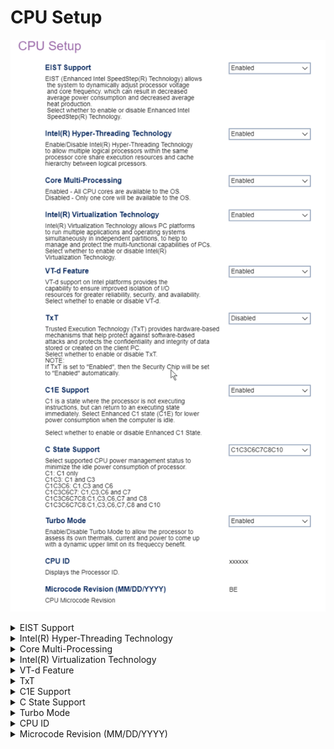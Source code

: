 # CPU Setup #

![](./img/thinkcenter_cpu_setup.png)

<details><summary>EIST Support</summary>

EIST (Enhanced Intel SpeedStep(R) Technology) dynamically adjusts processor voltage and core frequency, to decrease average power consumption and heat production.

Options:

1.  **Enabled** - Default.
2.  Disabled.

| WMI Setting name | Values | SVP or SMP Req'd |
|:---|:---|:---|
| EISTSupport | Disabled, Enabled | yes |


</details>

<details><summary>Intel(R) Hyper-Threading Technology</summary>

Intel(R) Hyper-Threading Technology allows multiple logical processors within the same processor core to share execution resources and cache hierarchy.

Options:

1. **Enabled** - enables Hyper-Threading Technology. Default.
2. Disabled - disables Hyper-Threading Technology.

| WMI Setting name | Values | SVP or SMP Req'd |
|:---|:---|:---|
| HyperThreadingTechnology | Disabled, Enabled | yes |

</details>

<details><summary>Core Multi-Processing</summary>

Whether all CPU (multi-)cores are available to the OS, or only one core.

Options:

1.  **Enabled** - enables multi-processing. Default.
2.  Disabled - disables multi-processing.

| WMI Setting name | Values | SVP or SMP Req'd |
|:---|:---|:---|
| CoreMultiProcessing | Enabled, Disabled | yes |

</details>

<details><summary>Intel(R) Virtualization Technology</summary>

Intel(R) Virtualization Technology multiple applications and operating systems to run simultaneously in independent partitions.

Options:

1.  **Enabled** - enables Intel(R) Virtualization Technology. Default.
2.  Disabled - disables Intel(R) Virtualization Technology.

| WMI Setting name | Values | SVP or SMP Req'd |
|:---|:---|:---|
| VirtualizationTechnology | Disabled, Enabled | yes |

</details>

<details><summary>VT-d Feature</summary>

VT-d provides improved isolation of I/O resources for greater reliability, security, and availability.

Options:

1.  **Enabled** - enables VT-d. Default.
2.  Disabled - disables VT-d.

| WMI Setting name | Values | SVP or SMP Req'd |
|:---|:---|:---|
| VTdFeature | Disabled, Enabled | yes |

</details>

<details><summary>TxT</summary>

Trusted Execution Technology (TxT) provides hardware-based mechanisms to protect against software-based attacks, and protect data stored or created on the client.

Options:

1.  **Enabled** - enables TxT. Default.
2.  Disabled - disables TxT.

| WMI Setting name | Values | SVP or SMP Req'd |
|:---|:---|:---|
| TXTFeature | Disabled, Enabled | yes |

</details>

<details><summary>C1E Support</summary>

Enhanced C1 state (C1E) is where the processor is not executing instructions (but can return to an executing state immediately), to reduce power consumption.

Options:

1.  **Enabled** - enables C1E Support. Default.
2.  Disabled - disables C1E Support.

| WMI Setting name | Values | SVP or SMP Req'd |
|:---|:---|:---|
| C1ESupport | Disabled, Enabled | yes |

</details>

<details><summary>C State Support</summary>

Select supported CPU power management status to minimize the idle power consumption of processor.

Options:

1. C1 - C1 only
1. C1C3 - C1 and C3
1. C1C3C6 - C1,C3 and C6
1. C1C3C6C7 - C1,C3,C6 and C7
1. C1C3C6C7C8 - C1,C3,C6,C7 and C8
1. **C1C3C6C7C8C10 - C1,C3,C6,C7,C8 and C10** - Default.

| WMI Setting name | Values | SVP or SMP Req'd |
|:---|:---|:---|
| CStateSupport | C1, C1C3, C1C3C6, C1C3C6C7, C1C3C6C7C8, C1C3C6C7C8C10 | yes |

</details>

<details><summary>Turbo Mode</summary>

Turbo Mode allows the processor to assess its own thermals, current, and power, to calculate a dynamic upper limit on its frequency benefit.

Options:

1. **Enabled** - Default.
2. Disabled.

| WMI Setting name | Values | SVP or SMP Req'd |
|:---|:---|:---|
| TurboMode | Disabled, Enabled | yes |

</details>

<details><summary>CPU ID</summary>

Displays the processor ID.

<!-- NO WMI -->

</details>

<details><summary>Microcode Revision (MM/DD/YYYY)</summary>

CPU microcode revision.

<!-- NO WMI -->

</details>
